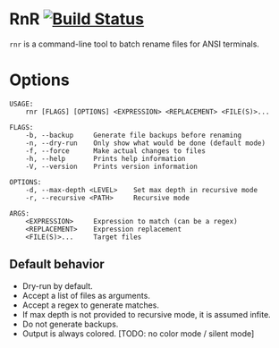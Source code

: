 # RnR [![Build Status](https://travis-ci.org/ChuckDaniels87/rnr.svg?branch=master)](https://travis-ci.org/ChuckDaniels87/rnr)
`rnr` is a command-line tool to batch rename files for ANSI terminals.


# Options
```
USAGE:
    rnr [FLAGS] [OPTIONS] <EXPRESSION> <REPLACEMENT> <FILE(S)>...

FLAGS:
    -b, --backup     Generate file backups before renaming
    -n, --dry-run    Only show what would be done (default mode)
    -f, --force      Make actual changes to files
    -h, --help       Prints help information
    -V, --version    Prints version information

OPTIONS:
    -d, --max-depth <LEVEL>    Set max depth in recursive mode
    -r, --recursive <PATH>     Recursive mode

ARGS:
    <EXPRESSION>     Expression to match (can be a regex)
    <REPLACEMENT>    Expression replacement
    <FILE(S)>...     Target files

```

## Default behavior
* Dry-run by default.
* Accept a list of files as arguments.
* Accept a regex to generate matches.
* If max depth is not provided to recursive mode, it is assumed infite.
* Do not generate backups.
* Output is always colored. [TODO: no color mode / silent mode]
